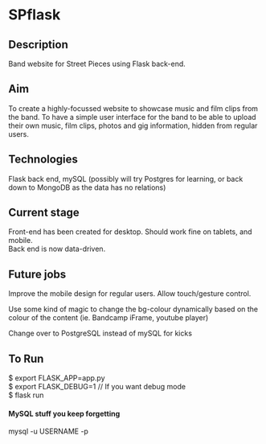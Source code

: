 # SPflask

## Description ##
Band website for Street Pieces using Flask back-end.

## Aim ##
To create a highly-focussed website to showcase music and film clips from the band.
To have a simple user interface for the band to be able to upload their own music, film clips, photos and gig information, hidden from regular users.

## Technologies ##
Flask back end, mySQL (possibly will try Postgres for learning, or back down to MongoDB as the data has no relations)

## Current stage ##
Front-end has been created for desktop. Should work fine on tablets, and mobile.<br>
Back end is now data-driven.

## Future jobs ##
Improve the mobile design for regular users. Allow touch/gesture control.

Use some kind of magic to change the bg-colour dynamically based on the colour of the content (ie. Bandcamp iFrame, youtube player)

Change over to PostgreSQL instead of mySQL for kicks


## To Run ##
$ export FLASK_APP=app.py <br> 
$ export FLASK_DEBUG=1  // If you want debug mode <br>
$ flask run <br>


#### MySQL stuff you keep forgetting
mysql -u USERNAME -p

